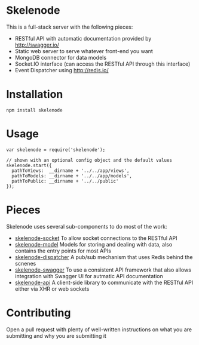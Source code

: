 # Skelenode

This is a full-stack server with the following pieces:

* RESTful API with automatic documentation provided by http://swagger.io/
* Static web server to serve whatever front-end you want
* MongoDB connector for data models
* Socket.IO interface (can access the RESTful API through this interface)
* Event Dispatcher using http://redis.io/

# Installation
```
npm install skelenode
```

# Usage
```
var skelenode = require('skelenode');

// shown with an optional config object and the default values
skelenode.start({
  pathToViews:  __dirname + '../../app/views',
  pathToModels: __dirname + '../../app/models',
  pathToPublic: __dirname + '../../public'
});
```

# Pieces
Skelenode uses several sub-components to do most of the work:

* [skelenode-socket](https://github.com/tgolen/skelenode-socket) To allow socket connections to the RESTful API
* [skelenode-model](https://github.com/tgolen/skelenode-model) Models for storing and dealing with data, also contains the entry points for most APIs
* [skelenode-dispatcher](https://github.com/tgolen/skelenode-dispatcher) A pub/sub mechanism that uses Redis behind the scnenes
* [skelenode-swagger](https://github.com/tgolen/skelenode-swagger) To use a consistent API framework that also allows integration with Swagger UI for autmatic API documentation
* [skelenode-api](https://github.com/tgolen/skelenode-api) A client-side library to communicate with the RESTful API either via XHR or web sockets

# Contributing
Open a pull request with plenty of well-written instructions on what you are submitting and why you are submitting it
